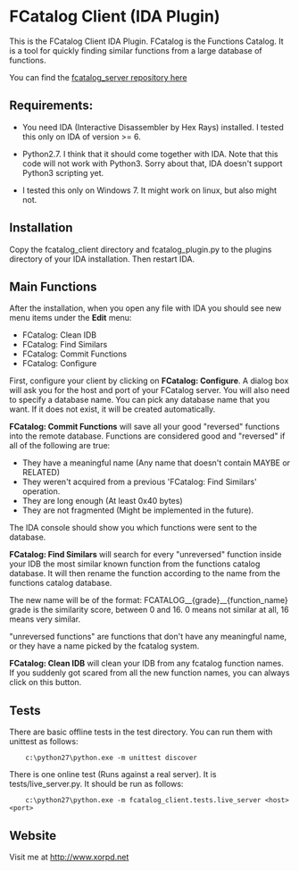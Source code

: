 FCatalog Client (IDA Plugin)
============================

This is the FCatalog Client IDA Plugin.
FCatalog is the Functions Catalog. It is a tool for quickly finding similar
functions from a large database of functions.

You can find the [fcatalog_server repository here](https://github.com/xorpd/fcatalog)

Requirements:
-------------

- You need IDA (Interactive Disassembler by Hex Rays) installed. I tested this
  only on IDA of version >= 6.

- Python2.7. I think that it should come together with IDA. Note that this code
  will not work with Python3. Sorry about that, IDA doesn't support Python3
  scripting yet.

- I tested this only on Windows 7. It might work on linux, but also might not.


Installation
------------
Copy the fcatalog_client directory and fcatalog_plugin.py to the plugins
directory of your IDA installation. Then restart IDA.

Main Functions
--------------

After the installation, when you open any file with IDA you should see new menu
items under the **Edit** menu: 
- FCatalog: Clean IDB
- FCatalog: Find Similars
- FCatalog: Commit Functions
- FCatalog: Configure

First, configure your client by clicking on **FCatalog: Configure**. A dialog
box will ask you for the host and port of your FCatalog server. You will also
need to specify a database name. You can pick any database name that you want.
If it does not exist, it will be created automatically.

**FCatalog: Commit Functions** will save all your good "reversed" functions into
the remote database. Functions are considered good and "reversed" if all of the
following are true:

- They have a meaningful name (Any name that doesn't contain MAYBE or RELATED)
- They weren't acquired from a previous 'FCatalog: Find Similars' operation.
- They are long enough (At least 0x40 bytes) 
- They are not fragmented (Might be implemented in the future).

The IDA console should show you which functions were sent to the database.

**FCatalog: Find Similars** will search for every "unreversed" function inside
your IDB the most similar known function from the functions catalog database.
It will then rename the function according to the name from the functions
catalog database.

The new name will be of the format:
FCATALOG__{grade}__{function_name}
grade is the similarity score, between 0 and 16. 0 means not similar at all, 16
means very similar.

"unreversed functions" are functions that don't have any meaningful name, or
they have a name picked by the fcatalog system.

**FCatalog: Clean IDB** will clean your IDB from any fcatalog function names.
If you suddenly got scared from all the new function names, you can always
click on this button.


Tests
-----
There are basic offline tests in the test directory. You can run them with
unittest as follows:

        c:\python27\python.exe -m unittest discover


There is one online test (Runs against a real server). It is
tests/live_server.py. It should be run as follows:

        c:\python27\python.exe -m fcatalog_client.tests.live_server <host> <port>

Website
-------
Visit me at http://www.xorpd.net
